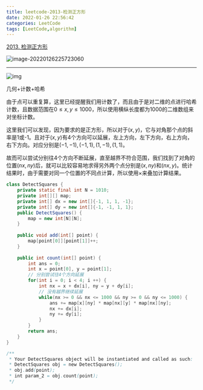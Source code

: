 ```yaml
---
title: leetcode-2013-检测正方形
date: 2022-01-26 22:56:42
categories: LeetCode
tags: [LeetCode,algorithm]
---
```


[2013. 检测正方形](https://leetcode-cn.com/problems/detect-squares/)

![image-20220126225723060](https://gitee.com/cao_ziqiang/img/raw/master/20220126225723.png)

<hr/>

![img](https://gitee.com/cao_ziqiang/img/raw/master/20220126225750.png)

几何+计数+哈希

由于点可以重复算，这里已经提醒我们用计数了，而且由于是对二维的点进行哈希计数，且数据范围在$0 \le x,y \le 1000$，所以使用横纵长度都为1000的二维数组来对坐标计数。

这里我们可以发现，因为要求的是正方形，所以对于$(x,y)$，它与对角那个点的斜率是1或-1。且对于$(x,y)$有4个方向可以延展，左上方向，左下方向，右上方向，右下方向。对应分别是$(-1,-1),(-1,1),(1,-1),(1,1)$。

故而可以尝试分别往4个方向不断延展，直至越界不符合范围，我们找到了对角的位置$(nx,ny)$后，就可以比较容易地求得另外两个点分别是$(x,ny)$和$(nx,y)$。统计结果时，由于需要对同一个位置的不同点计算，所以使用$\times$来叠加计算结果。

```java
class DetectSquares {
    private static final int N = 1010;
    private int[][] map;
    private int[] dx = new int[]{-1, 1, 1, -1};
    private int[] dy = new int[]{-1, -1, 1, 1};
    public DetectSquares() {
        map = new int[N][N];
    }
    
    public void add(int[] point) {
        map[point[0]][point[1]]++;
    }
    
    public int count(int[] point) {
        int ans = 0;
        int x = point[0], y = point[1];
        // 分别尝试往4个方向延展
        for(int i = 0; i < 4; i ++) {
            int nx = x + dx[i], ny = y + dy[i];
            // 没有越界继续延展
            while(nx >= 0 && nx <= 1000 && ny >= 0 && ny <= 1000) {
                ans += map[x][ny] * map[nx][y] * map[nx][ny];
                nx += dx[i];
                ny += dy[i];
            }
        }
        return ans;
    }
}

/**
 * Your DetectSquares object will be instantiated and called as such:
 * DetectSquares obj = new DetectSquares();
 * obj.add(point);
 * int param_2 = obj.count(point);
 */
```

